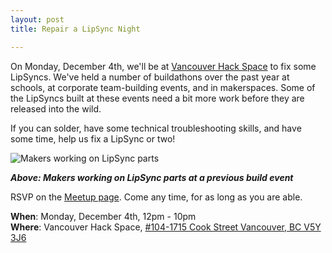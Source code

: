 ```yaml
---
layout: post
title: Repair a LipSync Night

---
```

On Monday, December 4th, we'll be at <a title="Visit the Vancouver Hack Space website" href="http://vanhack.ca/wp/" target="_blank">Vancouver Hack Space</a> to fix some LipSyncs. We've held a number of buildathons over the past year at schools, at corporate team-building events, and in makerspaces. Some of the LipSyncs built at these events need a bit more work before they are released into the wild.

If you can solder, have some technical troubleshooting skills, and have some time, help us fix a LipSync or two!

<img class="aligncenter size-full wp-image-15199" title="Makers working on LipSync parts" alt="Makers working on LipSync parts" src="http://www.neilsquire.ca/wp-content/uploads/2017/11/Lipsync-45-1.jpg"/>

<em><strong>Above: Makers working on LipSync parts at a previous build event</strong></em>

RSVP on the <a title="Visit the Meetup page" href="https://www.meetup.com/Vancouver-Hack-Space/events/245479419/" target="_blank">Meetup page</a>. Come any time, for as long as you are able.

<strong>When</strong>: Monday, December 4th, 12pm - 10pm<br/>
<strong>Where</strong>: Vancouver Hack Space, <a title="See Vancouver Hack Space on Google Maps" href="https://goo.gl/maps/GK13YZ5UFKH2" target="_blank">#104-1715 Cook Street Vancouver, BC V5Y 3J6</a>
